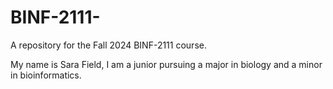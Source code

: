 # BINF-2111-
A repository for the Fall 2024 BINF-2111 course.

My name is Sara Field, I am a junior pursuing a major in biology and a minor in bioinformatics.
